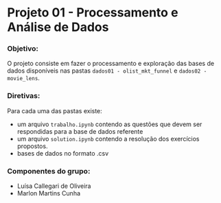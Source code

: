 # Projeto 01 - Processamento e Análise de Dados
### Objetivo:  
O projeto consiste em fazer o processamento e exploração das bases de dados disponíveis nas pastas `dados01 - olist_mkt_funnel` e `dados02 - movie_lens`.

### Diretivas:
Para cada uma das pastas existe:
- um arquivo `trabalho.ipynb` contendo as questões que devem ser respondidas para a base de dados referente
- um arquivo `solution.ipynb` contendo a resolução dos exercícios propostos.
- bases de dados no formato .csv

### Componentes do grupo:
- Luísa Callegari de Oliveira
- Marlon Martins Cunha



 